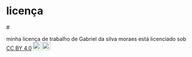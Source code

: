 # licença
#<p xmlns:cc="http://creativecommons.org/ns#" xmlns:dct="http://purl.org/dc/terms/"><span property="dct:title">minha licença de trabalho</span> de <span property="cc:attributionName">Gabriel da silva moraes</span> está licenciado sob <a href="https://creativecommons.org/licenses/by/4.0/?ref=chooser -v1" target="_blank" rel="license noopener noreferrer" style="display:inline-block;">CC BY 4.0<img style="height:22px!important;margin-left:3px;vertical-align: texto inferior;" src="https://mirrors.creativecommons.org/presskit/icons/cc.svg?ref=chooser-v1" alt=""><img style="height:22px!important;margin-left:3px;vertical -align:texto inferior;" src="https://mirrors.creativecommons.org/presskit/icons/by.svg?ref=chooser-v1" alt=""></a></p>
